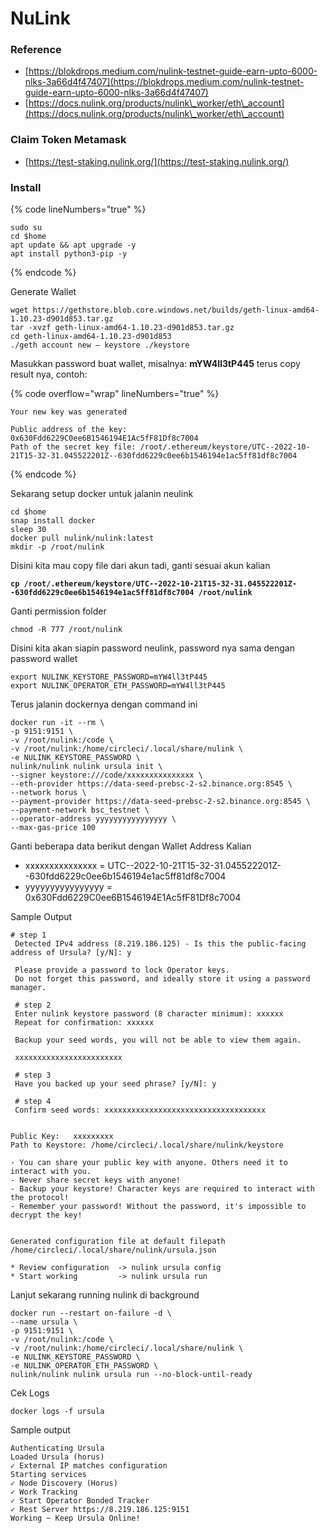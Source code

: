 # NuLink

### Reference

* [https://blokdrops.medium.com/nulink-testnet-guide-earn-upto-6000-nlks-3a66d4f47407](https://blokdrops.medium.com/nulink-testnet-guide-earn-upto-6000-nlks-3a66d4f47407)
* [https://docs.nulink.org/products/nulink\_worker/eth\_account](https://docs.nulink.org/products/nulink\_worker/eth\_account)

### Claim Token Metamask

* [https://test-staking.nulink.org/](https://test-staking.nulink.org/)

### Install

{% code lineNumbers="true" %}
```
sudo su
cd $home
apt update && apt upgrade -y
apt install python3-pip -y
```
{% endcode %}

Generate Wallet

```
wget https://gethstore.blob.core.windows.net/builds/geth-linux-amd64-1.10.23-d901d853.tar.gz
tar -xvzf geth-linux-amd64-1.10.23-d901d853.tar.gz
cd geth-linux-amd64-1.10.23-d901d853
./geth account new — keystore ./keystore
```

Masukkan password buat wallet, misalnya: **mYW4ll3tP445** terus copy result nya, contoh:

{% code overflow="wrap" lineNumbers="true" %}
```
Your new key was generated

Public address of the key:   0x630Fdd6229C0ee6B1546194E1Ac5fF81Df8c7004
Path of the secret key file: /root/.ethereum/keystore/UTC--2022-10-21T15-32-31.045522201Z--630fdd6229c0ee6b1546194e1ac5ff81df8c7004
```
{% endcode %}

Sekarang setup docker untuk jalanin neulink

```
cd $home
snap install docker
sleep 30
docker pull nulink/nulink:latest
mkdir -p /root/nulink
```

Disini kita mau copy file dari akun tadi, ganti sesuai akun kalian

<pre data-overflow="wrap" data-line-numbers><code><strong>cp /root/.ethereum/keystore/UTC--2022-10-21T15-32-31.045522201Z--630fdd6229c0ee6b1546194e1ac5ff81df8c7004 /root/nulink</strong></code></pre>

Ganti permission folder

```
chmod -R 777 /root/nulink
```

Disini kita akan siapin password neulink, password nya sama dengan password wallet

```
export NULINK_KEYSTORE_PASSWORD=mYW4ll3tP445
export NULINK_OPERATOR_ETH_PASSWORD=mYW4ll3tP445
```

Terus jalanin dockernya dengan command ini

```
docker run -it --rm \
-p 9151:9151 \
-v /root/nulink:/code \
-v /root/nulink:/home/circleci/.local/share/nulink \
-e NULINK_KEYSTORE_PASSWORD \
nulink/nulink nulink ursula init \
--signer keystore:///code/xxxxxxxxxxxxxxx \
--eth-provider https://data-seed-prebsc-2-s2.binance.org:8545 \
--network horus \
--payment-provider https://data-seed-prebsc-2-s2.binance.org:8545 \
--payment-network bsc_testnet \
--operator-address yyyyyyyyyyyyyyyy \
--max-gas-price 100
```

Ganti beberapa data berikut dengan Wallet Address Kalian

* xxxxxxxxxxxxxxx = UTC--2022-10-21T15-32-31.045522201Z--630fdd6229c0ee6b1546194e1ac5ff81df8c7004
* yyyyyyyyyyyyyyyy = 0x630Fdd6229C0ee6B1546194E1Ac5fF81Df8c7004

Sample Output

```
# step 1
 Detected IPv4 address (8.219.186.125) - Is this the public-facing address of Ursula? [y/N]: y
 
 Please provide a password to lock Operator keys.
 Do not forget this password, and ideally store it using a password manager.
 
 # step 2
 Enter nulink keystore password (8 character minimum): xxxxxx
 Repeat for confirmation: xxxxxx
 
 Backup your seed words, you will not be able to view them again.
 
 xxxxxxxxxxxxxxxxxxxxxxxx
 
 # step 3
 Have you backed up your seed phrase? [y/N]: y
 
 # step 4
 Confirm seed words: xxxxxxxxxxxxxxxxxxxxxxxxxxxxxxxxxxxx
 
 
Public Key:   xxxxxxxxx
Path to Keystore: /home/circleci/.local/share/nulink/keystore

- You can share your public key with anyone. Others need it to interact with you.
- Never share secret keys with anyone! 
- Backup your keystore! Character keys are required to interact with the protocol!
- Remember your password! Without the password, it's impossible to decrypt the key!


Generated configuration file at default filepath /home/circleci/.local/share/nulink/ursula.json

* Review configuration  -> nulink ursula config
* Start working         -> nulink ursula run
```

Lanjut sekarang running nulink di background

```
docker run --restart on-failure -d \
--name ursula \
-p 9151:9151 \
-v /root/nulink:/code \
-v /root/nulink:/home/circleci/.local/share/nulink \
-e NULINK_KEYSTORE_PASSWORD \
-e NULINK_OPERATOR_ETH_PASSWORD \
nulink/nulink nulink ursula run --no-block-until-ready
```

Cek Logs

```
docker logs -f ursula
```

Sample output

```
Authenticating Ursula
Loaded Ursula (horus)
✓ External IP matches configuration
Starting services
✓ Node Discovery (Horus)
✓ Work Tracking
✓ Start Operator Bonded Tracker
✓ Rest Server https://8.219.186.125:9151
Working ~ Keep Ursula Online!
```
